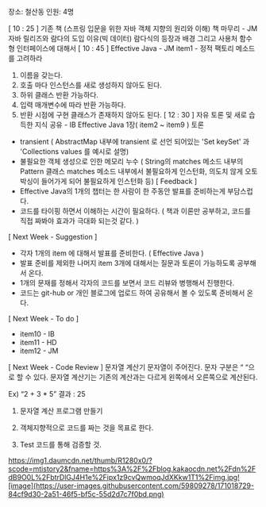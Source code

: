 장소: 철산동
인원: 4명
 
[ 10 : 25 ] 기존 책 (스프링 입문을 위한 자바 객체 지향의 원리와 이해) 책 마무리 - JM
자바 릴리즈와 람다의 도입 이유(빅 데이터)
람다식의 등장과 배경 그리고 사용처
함수형 인터페이스에 대해서
[ 10 : 45 ] Effective Java - JM
item1 - 정적 팩토리 메소드를 고려하라
1. 이름을 갖는다.
2. 호출 마다 인스턴스를 새로 생성하지 않아도 된다.
3. 하위 클래스 반환 가능하다.
4. 입력 매개변수에 따라 반환 가능하다.
5. 반환 시점에 구현 클래스가 존재하지 않아도 된다. 
[ 12 : 30 ] 자유 토론 및  새로 습득한 지식 공유 - IB
Effective Java 1장( item2 ~ item9 ) 토론
- transient ( AbstractMap 내부에 transient 로 선언 되어있는 'Set keySet' 과 'Collections values 를 예시로 설명)
- 불필요한 객체 생성으로 인한 메모리 누수 ( String의 matches 메소드 내부의 Pattern 클래스 matches 메소드 내부에서 불필요하게 인스턴화, 의도치 않게 오토박싱이 들어가게 되어 불필요하게 인스턴화 등)
[ Feedback ]
- Effective Java의 1개의 챕터는 한 사람이 한 주동안 발표를 준비하는게 부담스럽다.
- 코드를 타이핑 하면서 이해하는 시간이 필요하다. ( 책과 이론만 공부하고, 코드를 직접 짜봐야 효과가 극대화 되는것 같다. )
 
[ Next Week - Suggestion ]
- 각자 1개의 item 에 대해서 발표를 준비한다. ( Effective Java )
- 발표 준비를 제외한 나머지 item 3개에 대해서는 질문과 토론이 가능하도록 공부해서 온다.
- 1개의 문재를 정해서 각자의 코드를 보면서 코드 리뷰와 병행해서 진행한다.
- 코드는 git-hub or 개인 블로그에 업로드 하여 공유해서 볼 수 있도록 준비해서 온다.
 
[ Next Week - To do ]
- item10 - IB
- item11 - HD
- item12 - JM
 
[ Next Week - Code Review ]
문자열 계산기
문자열이 주어진다. 문자 구분은 “ “으로 할 수 있다. 
문자열 계산기는 기존의 계산과는 다르게 왼쪽에서 오른쪽으로 계산된다.

Ex) “2 + 3 * 5” 결과 : 25 

1. 문자열 계산 프로그램 만들기

2. 객체지향적으로 코드를 짜는 것을 목표로 한다. 

3. Test 코드를 통해 검증할 것.


https://img1.daumcdn.net/thumb/R1280x0/?scode=mtistory2&fname=https%3A%2F%2Fblog.kakaocdn.net%2Fdn%2FdB9O0L%2FbtrDlGJ4H1e%2Fipx1z9cvQwmoqJdXKkw1T1%2Fimg.jpg![image](https://user-images.githubusercontent.com/59809278/171018729-84cf9d30-2a51-46f5-bf5c-55d2d7c7f0bd.png)
